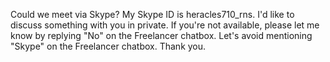 Could we meet via Skype? My Skype ID is heracles710_rns. I'd like to discuss something with you in private. If you're not available, please let me know by replying "No" on the Freelancer chatbox. Let's avoid mentioning "Skype" on the Freelancer chatbox. Thank you.


